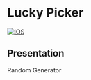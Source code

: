 # Lucky Picker

[![IOS](https://img.shields.io/badge/platform-IOS-lightgrey.svg)]()

## Presentation

Random Generator
